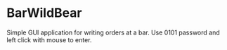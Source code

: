 # BarWildBear
Simple GUI application for writing orders at a bar. 
Use 0101 password and left click with mouse to enter.
